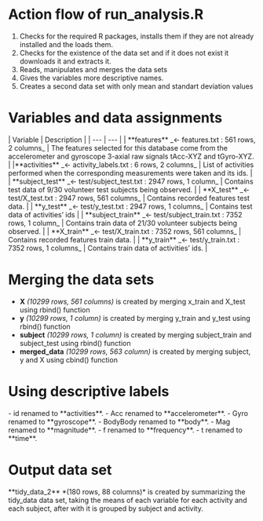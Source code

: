 <h1>Action flow of run_analysis.R</h1>

1. Checks for the required R packages, installs them if they are not already installed and the loads them.
2. Checks for the existence of the data set and if it does not exist it downloads it and extracts it.
3. Reads, manipulates and merges the data sets
4. Gives the variables more descriptive names.
5. Creates a second data set with only mean and standart deviation values

<h1>Variables and data assignments</h1>
| Variable | Description |
| --- | --- |
| **features** _<- features.txt : 561 rows, 2 columns_ | The features selected for this database come from the accelerometer and gyroscope 3-axial raw signals tAcc-XYZ and tGyro-XYZ. |
|**activities** _<- activity_labels.txt : 6 rows, 2 columns_ | List of activities performed when the corresponding measurements were taken and its ids. |
| **subject_test** _<- test/subject_test.txt : 2947 rows, 1 column_ | Contains test data of 9/30 volunteer test subjects being observed. |
| **X_test** _<- test/X_test.txt : 2947 rows, 561 columns_ | Contains recorded features test data. |
| **y_test** _<- test/y_test.txt : 2947 rows, 1 columns_ | Contains test data of activities’ ids |
| **subject_train** _<- test/subject_train.txt : 7352 rows, 1 column_ | Contains train data of 21/30 volunteer subjects being observed. |
| **X_train** _<- test/X_train.txt : 7352 rows, 561 columns_ | Contains recorded features train data. |
| **y_train** _<- test/y_train.txt : 7352 rows, 1 columns_ | Contains train data of activities’ ids. |

<h1>Merging the data sets</h1>

- **X** _(10299 rows, 561 columns)_ is created by merging x_train and X_test using rbind() function
- **y** _(10299 rows, 1 column)_ is created by merging y_train and y_test using rbind() function
- **subject** *(10299 rows, 1 column)* is created by merging subject_train and subject_test using rbind() function
- **merged_data** *(10299 rows, 563 column)* is created by merging subject, y and X using cbind() function

<h1>Using descriptive labels</h1>
- id renamed to **activities**.
- Acc renamed to **accelerometer**.
- Gyro renamed to **gyroscope**.
- BodyBody renamed to **body**.
- Mag renamed to **magnitude**.
- f renamed to **frequency**.
- t renamed to **time**.

<h1>Output data set</h1>
**tidy_data_2** *(180 rows, 88 columns)* is created by summarizing the tidy_data data set, taking the means of each variable for each activity and each subject, after with it is grouped by subject and activity.
